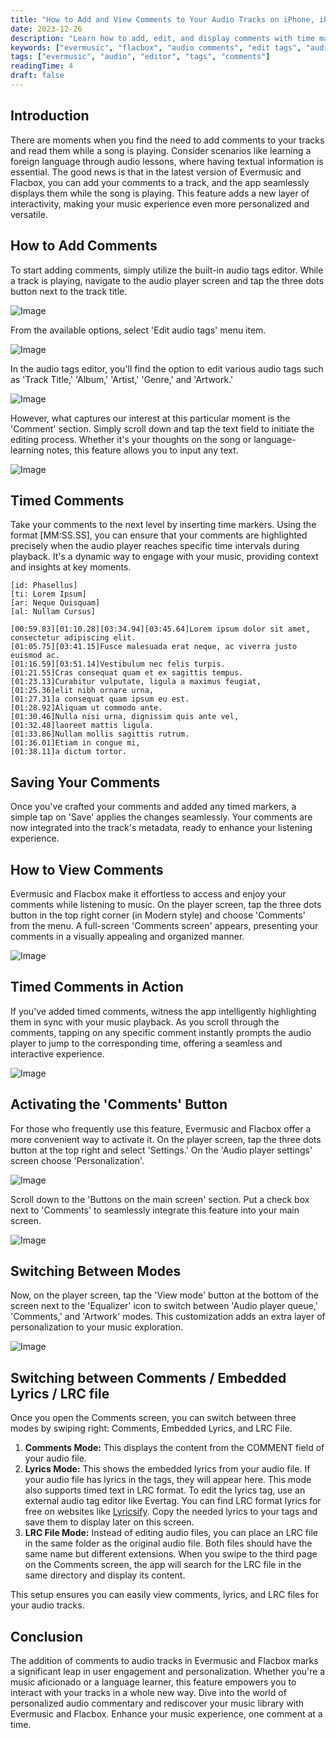 ```yaml
---
title: "How to Add and View Comments to Your Audio Tracks on iPhone, iPad, and Mac with Evermusic and Flacbox"
date: 2023-12-26
description: "Learn how to add, edit, and display comments with time markers for audio tracks using Evermusic and Flacbox on iPhone, iPad, and Mac."
keywords: ["evermusic", "flacbox", "audio comments", "edit tags", "audio metadata", "lyrics", "LRC", "comment viewer"]
tags: ["evermusic", "audio", "editor", "tags", "comments"]
readingTime: 4
draft: false
---
```


## Introduction
There are moments when you find the need to add comments to your tracks and read them while a song is playing. Consider scenarios like learning a foreign language through audio lessons, where having textual information is essential. The good news is that in the latest version of Evermusic and Flacbox, you can add your comments to a track, and the app seamlessly displays them while the song is playing. This feature adds a new layer of interactivity, making your music experience even more personalized and versatile.

## How to Add Comments
To start adding comments, simply utilize the built-in audio tags editor. While a track is playing, navigate to the audio player screen and tap the three dots button next to the track title.

![Image](21260c_a06a754caa3946ebbbcbe66a55be6ad9~mv2.png)

From the available options, select 'Edit audio tags' menu item.

![Image](21260c_031f51c2248a4ba38b705f36a1a84406~mv2.jpeg)

In the audio tags editor, you'll find the option to edit various audio tags such as 'Track Title,' 'Album,' 'Artist,' 'Genre,' and 'Artwork.'

![Image](21260c_b6f3c28a70284077a6891d9bfed56625~mv2.png)

However, what captures our interest at this particular moment is the 'Comment' section. Simply scroll down and tap the text field to initiate the editing process. Whether it's your thoughts on the song or language-learning notes, this feature allows you to input any text.

![Image](21260c_e6163727561e4ca1ae02c5eb1076c19a~mv2.png)

## Timed Comments
Take your comments to the next level by inserting time markers. Using the format [MM:SS.SS], you can ensure that your comments are highlighted precisely when the audio player reaches specific time intervals during playback. It's a dynamic way to engage with your music, providing context and insights at key moments.

```
[id: Phasellus]
[ti: Lorem Ipsum]
[ar: Neque Quisquam]
[al: Nullam Cursus]

[00:59.83][01:10.28][03:34.94][03:45.64]Lorem ipsum dolor sit amet, consectetur adipiscing elit.
[01:05.75][03:41.15]Fusce malesuada erat neque, ac viverra justo euismod ac.
[01:16.59][03:51.14]Vestibulum nec felis turpis.
[01:21.55]Cras consequat quam et ex sagittis tempus.
[01:23.13]Curabitur vulputate, ligula a maximus feugiat,
[01:25.36]elit nibh ornare urna, 
[01:27.31]a consequat quam ipsum eu est.
[01:28.92]Aliquam ut commodo ante.
[01:30.46]Nulla nisi urna, dignissim quis ante vel,
[01:32.48]laoreet mattis ligula. 
[01:33.86]Nullam mollis sagittis rutrum.
[01:36.01]Etiam in congue mi, 
[01:38.11]a dictum tortor.
```

## Saving Your Comments
Once you've crafted your comments and added any timed markers, a simple tap on 'Save' applies the changes seamlessly. Your comments are now integrated into the track's metadata, ready to enhance your listening experience.

## How to View Comments
Evermusic and Flacbox make it effortless to access and enjoy your comments while listening to music. On the player screen, tap the three dots button in the top right corner (in Modern style) and choose 'Comments' from the menu. A full-screen 'Comments screen' appears, presenting your comments in a visually appealing and organized manner.

![Image](21260c_19888ab21af94732a582c382bf50543d~mv2.png)

## Timed Comments in Action
If you've added timed comments, witness the app intelligently highlighting them in sync with your music playback. As you scroll through the comments, tapping on any specific comment instantly prompts the audio player to jump to the corresponding time, offering a seamless and interactive experience.

![Image](21260c_9473d7888db24ccf823add09a4764dd1~mv2.png)

## Activating the 'Comments' Button
For those who frequently use this feature, Evermusic and Flacbox offer a more convenient way to activate it. On the player screen, tap the three dots button at the top right and select 'Settings.' On the 'Audio player settings' screen choose 'Personalization'.

![Image](21260c_577448eb0940498e80bdd5437ae4251c~mv2.png)

Scroll down to the 'Buttons on the main screen' section. Put a check box next to 'Comments' to seamlessly integrate this feature into your main screen.

![Image](21260c_a2e6b9b315bc415fb6a0d83f18b85f50~mv2.png)

## Switching Between Modes
Now, on the player screen, tap the 'View mode' button at the bottom of the screen next to the 'Equalizer' icon to switch between 'Audio player queue,' 'Comments,' and 'Artwork' modes. This customization adds an extra layer of personalization to your music exploration.

![Image](21260c_4d06d160d9f949f3b5ee83bb111af8ee~mv2.png)

## Switching between Comments / Embedded Lyrics / LRC file
Once you open the Comments screen, you can switch between three modes by swiping right: Comments, Embedded Lyrics, and LRC File.

1. **Comments Mode:** This displays the content from the COMMENT field of your audio file.
2. **Lyrics Mode:** This shows the embedded lyrics from your audio file. If your audio file has lyrics in the tags, they will appear here. This mode also supports timed text in LRC format. To edit the lyrics tag, use an external audio tag editor like Evertag. You can find LRC format lyrics for free on websites like [Lyricsify](https://www.lyricsify.com). Copy the needed lyrics to your tags and save them to display later on this screen.
3. **LRC File Mode:** Instead of editing audio files, you can place an LRC file in the same folder as the original audio file. Both files should have the same name but different extensions. When you swipe to the third page on the Comments screen, the app will search for the LRC file in the same directory and display its content.

This setup ensures you can easily view comments, lyrics, and LRC files for your audio tracks.

## Conclusion
The addition of comments to audio tracks in Evermusic and Flacbox marks a significant leap in user engagement and personalization. Whether you're a music aficionado or a language learner, this feature empowers you to interact with your tracks in a whole new way. Dive into the world of personalized audio commentary and rediscover your music library with Evermusic and Flacbox. Enhance your music experience, one comment at a time.
